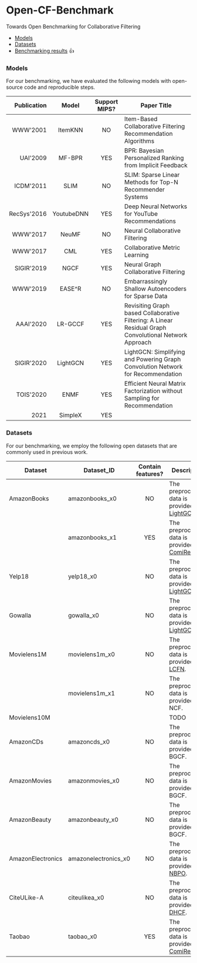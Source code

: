 
# Open-CF-Benchmark

Towards Open Benchmarking for Collaborative Filtering

+ [Models](#models)
+ [Datasets](#datasets)
+ [Benchmarking results](./benchmarks/results.md) :+1: 


### Models
For our benchmarking, we have evaluated the following models with open-source code and reproducible steps.

| Publication |    Model   | Support MIPS? | Paper Title                                                                                      |
| ----:|:----------:|:-------------:|--------------------------------------------------------------------------------------------|
|  WWW'2001    |   ItemKNN  |       NO       |    Item-Based Collaborative Filtering Recommendation Algorithms                                                                                        |
| UAI'2009 |   MF-BPR   |      YES      | BPR: Bayesian Personalized Ranking from Implicit Feedback                         |
| ICDM'2011 |    SLIM    |      NO         | SLIM: Sparse Linear Methods for Top-N Recommender Systems                        |
| RecSys'2016 | YoutubeDNN |      YES      | Deep Neural Networks for YouTube Recommendations                               |
| WWW'2017 |    NeuMF   |       NO      | Neural Collaborative Filtering                                                    |
| WWW'2017 |     CML    |      YES      | Collaborative Metric Learning                                                     |
| SIGIR'2019 |    NGCF    |      YES      | Neural Graph Collaborative Filtering                                            |
| WWW'2019 |    EASE^R    |      NO      | Embarrassingly Shallow Autoencoders for Sparse Data                                         |
| AAAI'2020 |  LR-GCCF  |      YES      | Revisiting Graph based Collaborative Filtering: A Linear Residual Graph Convolutional Network Approach |
| SIGIR'2020 |  LightGCN  |      YES      | LightGCN: Simplifying and Powering Graph Convolution Network for Recommendation |
| TOIS'2020 |    ENMF    |      YES      | Efficient Neural Matrix Factorization without Sampling for Recommendation        |
| 2021 |   SimpleX   |      YES      |                                                                                            |


### Datasets
For our benchmarking, we employ the following open datasets that are commonly used in previous work.

| Dataset           | Dataset_ID           | Contain features? | Description                                                           |
|-------------------|----------------------|:-----------------:|-----------------------------------------------------------------------|
| AmazonBooks       | amazonbooks_x0       |         NO        | The preprocessed data is provided in [LightGCN](https://github.com/kuandeng/LightGCN/tree/master/Data/amazon-book).  |
|                   | amazonbooks_x1       |         YES        | The preprocessed data is provided in [ComiRec](https://github.com/THUDM/ComiRec).  |
| Yelp18            | yelp18_x0            |         NO        | The preprocessed data is provided in [LightGCN](https://github.com/kuandeng/LightGCN/tree/master/Data/yelp2018).  |
| Gowalla           | gowalla_x0           |         NO        | The preprocessed data is provided in [LightGCN](https://github.com/kuandeng/LightGCN/tree/master/Data/gowalla).  |
| Movielens1M       | movielens1m_x0       |         NO        | The preprocessed data is provided in [LCFN](https://github.com/Wenhui-Yu/LCFN/tree/master/dataset/Movielens).               |
|                   | movielens1m_x1       |         NO        | The preprocessed data is provided in NCF.                |
| Movielens10M      |                      |                   | TODO                                                                  |
| AmazonCDs       | amazoncds_x0        |         NO        | The preprocessed data is provided in BGCF.               |
| AmazonMovies       | amazonmovies_x0        |         NO        | The preprocessed data is provided in BGCF.               |
| AmazonBeauty       | amazonbeauty_x0        |         NO        | The preprocessed data is provided in BGCF.               |
| AmazonElectronics | amazonelectronics_x0 |         NO        | The preprocessed data is provided in [NBPO](https://github.com/Wenhui-Yu/NBPO/tree/master/dataset/amazon).               |
| CiteULike-A       | citeulikea_x0        |         NO        | The preprocessed data is provided in [DHCF](https://github.com/chenchongthu/ENMF#4-dhcf-kdd-2020dual-channel-hypergraph-collaborative-filtering).               |
| Taobao            | taobao_x0       |        YES        | The preprocessed data is provided in [ComiRec](https://github.com/THUDM/ComiRec).





